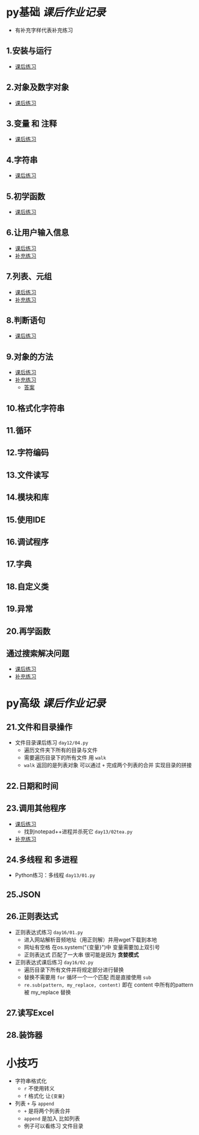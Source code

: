 # py基础 *课后作业记录*
- 有补充字样代表补充练习
## 1.安装与运行
- [课后练习](http://v3.byhy.net/prac/pub/py/0001/)
## 2.对象及数字对象
- [课后练习](http://v3.byhy.net/prac/pub/py/0002/)
## 3.变量 和 注释
- [课后练习](http://v3.byhy.net/prac/pub/py/0003/)
## 4.字符串
- [课后练习](http://v3.byhy.net/prac/pub/py/0004/)
## 5.初学函数
- [课后练习](http://v3.byhy.net/prac/pub/py/0005/)
## 6.让用户输入信息
- [课后练习](http://v3.byhy.net/prac/pub/py/0006/)
- [补充练习](http://v3.byhy.net/prac/pri546/py/002a01/)
## 7.列表、元组
- [课后练习](http://v3.byhy.net/prac/pub/py/0007/)
- [补充练习](http://v3.byhy.net/prac/pri546/py/002c21/)
## 8.判断语句
- [课后练习](http://v3.byhy.net/prac/pub/py/0008/)
## 9.对象的方法
- [课后练习]()
- [补充练习](http://v3.byhy.net/prac/pri546/py/004a2d/)
  - [答案](http://v3.byhy.net/prac/pri546/py/ref/_0006e/)
## 10.格式化字符串
## 11.循环
## 12.字符编码
## 13.文件读写
## 14.模块和库
## 15.使用IDE
## 16.调试程序
## 17.字典
## 18.自定义类
## 19.异常
## 20.再学函数
## 通过搜索解决问题

- [课后练习]()
- [补充练习]()

# py高级 *课后作业记录*
## 21.文件和目录操作
- 文件目录课后练习 `day12/04.py`
  - 遍历文件夹下所有的目录与文件
  - 需要遍历目录下的所有文件 用 `walk`
  - `walk` 返回的是列表对象 可以通过 `+` 完成两个列表的合并  实现目录的拼接
## 22.日期和时间
## 23.调用其他程序
- [课后练习](http://v3.byhy.net/prac/pub/py/1001/)
  - 找到notepad++进程并杀死它 `day13/02tea.py`
- [补充练习](http://v3.byhy.net/prac/pri546/py/051a00/)
## 24.多线程 和 多进程
- Python练习：多线程 `day13/01.py`
## 25.JSON
## 26.正则表达式
- 正则表达式练习 `day16/01.py`
  - 进入网站解析音频地址（用正则解）并用wget下载到本地
  - 网址有空格 在os.system("{变量}")中 变量需要加上双引号
  - 正则表达式 匹配了一大串 很可能是因为 **贪婪模式** 
- 正则表达式课后练习 `day16/02.py`
  - 遍历目录下所有文件并将规定部分进行替换
  - 替换不需要用 `for` 循环一个一个匹配 而是直接使用 `sub`
  - `re.sub(pattern, my_replace, content)` 即在 content 中所有的pattern 被 my_replace 替换
## 27.读写Excel
## 28.装饰器

# 小技巧
- 字符串格式化
  - `r` 不使用转义
  - `f` 格式化 让`{变量}`
- 列表 `+` 与 `append`
  - `+` 是将两个列表合并
  - `append` 是加入 比如列表
  - 例子可以看练习 文件目录